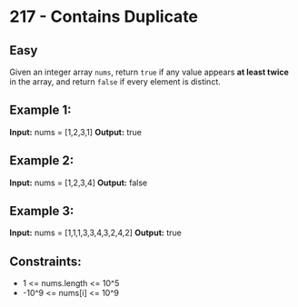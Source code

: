 # 217 - Contains Duplicate
## Easy

Given an integer array ```nums```, return ```true``` if any value appears **at least twice** in the array, and return ```false``` if every element is distinct.


## Example 1:

**Input:** nums = [1,2,3,1]
**Output:** true

## Example 2:

**Input:** nums = [1,2,3,4]
**Output:** false

## Example 3:

**Input:** nums = [1,1,1,3,3,4,3,2,4,2]
**Output:** true

## Constraints:

 -  1 <= nums.length <= 10^5
 - -10^9 <= nums[i] <= 10^9



